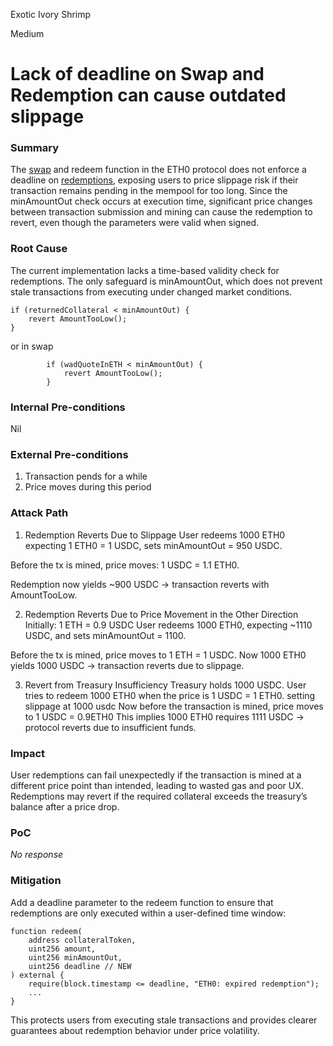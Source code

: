 Exotic Ivory Shrimp

Medium

# Lack of deadline on Swap and Redemption can cause outdated slippage

### Summary


The [swap](https://github.com/sherlock-audit/2025-05-usual-eth0/blob/main/eth0-protocol/src/daoCollateral/DaoCollateral.sol#L504-L510) and redeem function in the ETH0 protocol does not enforce a deadline on [redemptions](https://github.com/sherlock-audit/2025-05-usual-eth0/blob/main/eth0-protocol/src/daoCollateral/DaoCollateral.sol#L538-L547), exposing users to price slippage risk if their transaction remains pending in the mempool for too long. Since the minAmountOut check occurs at execution time, significant price changes between transaction submission and mining can cause the redemption to revert, even though the parameters were valid when signed.

### Root Cause

The current implementation lacks a time-based validity check for redemptions. The only safeguard is minAmountOut, which does not prevent stale transactions from executing under changed market conditions.

```solidity
if (returnedCollateral < minAmountOut) {
    revert AmountTooLow();
}
```

or in swap 
```solidity
        if (wadQuoteInETH < minAmountOut) {
            revert AmountTooLow();
        }
```



### Internal Pre-conditions

Nil

### External Pre-conditions

1. Transaction pends for a while
2. Price moves during this period

### Attack Path

1. Redemption Reverts Due to Slippage
User redeems 1000 ETH0 expecting 1 ETH0 = 1 USDC, sets minAmountOut = 950 USDC.

Before the tx is mined, price moves: 1 USDC = 1.1 ETH0.

Redemption now yields ~900 USDC → transaction reverts with AmountTooLow.

2. Redemption Reverts Due to Price Movement in the Other Direction
Initially: 1 ETH = 0.9 USDC
User redeems 1000 ETH0, expecting ~1110 USDC, and sets minAmountOut = 1100.

Before the tx is mined, price moves to 1 ETH = 1 USDC.
Now 1000 ETH0 yields 1000 USDC → transaction reverts due to slippage.

3. Revert from Treasury Insufficiency
Treasury holds 1000 USDC.
User tries to redeem 1000 ETH0 when the price is 1 USDC = 1 ETH0. setting slippage at 1000 usdc
Now before the transaction is mined, price moves to 1 USDC = 0.9ETH0 
This implies 1000 ETH0 requires 1111 USDC → protocol reverts due to insufficient funds.

### Impact

User redemptions can fail unexpectedly if the transaction is mined at a different price point than intended, leading to wasted gas and poor UX.
Redemptions may revert if the required collateral exceeds the treasury’s balance after a price drop.

### PoC

_No response_

### Mitigation

Add a deadline parameter to the redeem function to ensure that redemptions are only executed within a user-defined time window:

```solidity
function redeem(
    address collateralToken,
    uint256 amount,
    uint256 minAmountOut,
    uint256 deadline // NEW
) external {
    require(block.timestamp <= deadline, "ETH0: expired redemption");
    ...
}
```
This protects users from executing stale transactions and provides clearer guarantees about redemption behavior under price volatility.